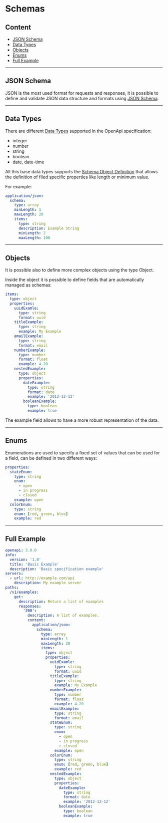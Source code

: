 # Schemas

## Content

- [JSON Schema](#json-schema)
- [Data Types](#data-types)
- [Objects](#objects)
- [Enums](#enums)
- [Full Example](#full-example)

---

## JSON Schema

JSON is the most used format for requests and responses, 
it is possible to define and validate JSON data structure and formats
using [JSON Schema](https://json-schema.org/understanding-json-schema/).

---

## Data Types

There are different [Data Types](https://github.com/OAI/OpenAPI-Specification/blob/master/versions/3.0.3.md#dataTypes)
supported in the OpenApi specification:
- integer
- number
- string
- boolean		
- date, date-time

All this base data types supports the [Schema Object Definition](https://github.com/OAI/OpenAPI-Specification/blob/master/versions/3.0.3.md#schemaObject)
that allows the definition of filed specific properties like length or minimum value.

For example:
```yaml
application/json:
  schema:
    type: array
    minLength: 1
    maxLength: 20
    items:
      type: string
      description: Example String
      minLength: 2
      maxLength: 100
```

---

## Objects

It is possible also to define more complex objects using the type Object.

Inside the object it is possible to define fields that are automatically managed as schemas:
```yaml
items:
  type: object
  properties:
    uuidExamle:
      type: string
      format: uuid
    titleExample: 
      type: string
      example: My Example
    emailExample:
      type: string
      format: email
    numberExample:
      type: number
      format: float
      example: 4.20
    nestedExample:
      type: object
      properties:
        dateExample:
          type: string
          format: date
          example: '2012-12-12'
        booleanExample:
          type: boolean
          example: true
```

The example field allows to have a more robust representation of the data.

---

## Enums

Enumerations are used to specify a fixed set of values that can be used for a field,
can be defined in two different ways:
```yaml
properties:
  stateEnum:
    type: string
    enum: 
      - open
      - in progress
      - closed
    example: open
  colorEnum:
    type: string
    enum: [red, green, blue]
    example: red
```
---

## Full Example

```yaml
openapi: 3.0.0
info:
  version: '1.0'
  title: 'Basic Example'
  description: 'Basic specification example'
servers: 
  - url: http://example.com/api
    description: My example server 
paths:
  /v1/examples:
    get:
      description: Return a list of examples
      responses:
        '200':
          description: A list of examples.
          content:
            application/json:
              schema:
                type: array
                minLength: 1
                maxLength: 20
                items:
                  type: object
                  properties:
                    uuidExamle:
                      type: string
                      format: uuid
                    titleExample: 
                      type: string
                      example: My Example
                    numberExample:
                      type: number
                      format: float
                      example: 4.20
                    emailExample:
                      type: string
                      format: email
                    stateEnum:
                      type: string
                      enum: 
                        - open
                        - in progress
                        - closed
                      example: open
                    colorEnum:
                      type: string
                      enum: [red, green, blue]
                      example: red
                    nestedExample:
                      type: object
                      properties:
                        dateExample:
                          type: string
                          format: date
                          example: '2012-12-12'
                        booleanExample:
                          type: boolean
                          example: true
```

